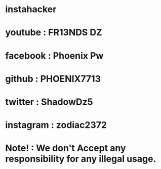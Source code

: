 # instahacker
# youtube : FR13NDS DZ
# facebook : Phoenix Pw
# github : PHOENIX7713
# twitter : ShadowDz5
# instagram : zodiac2372
# Note! : We don't Accept any responsibility for any illegal usage.
